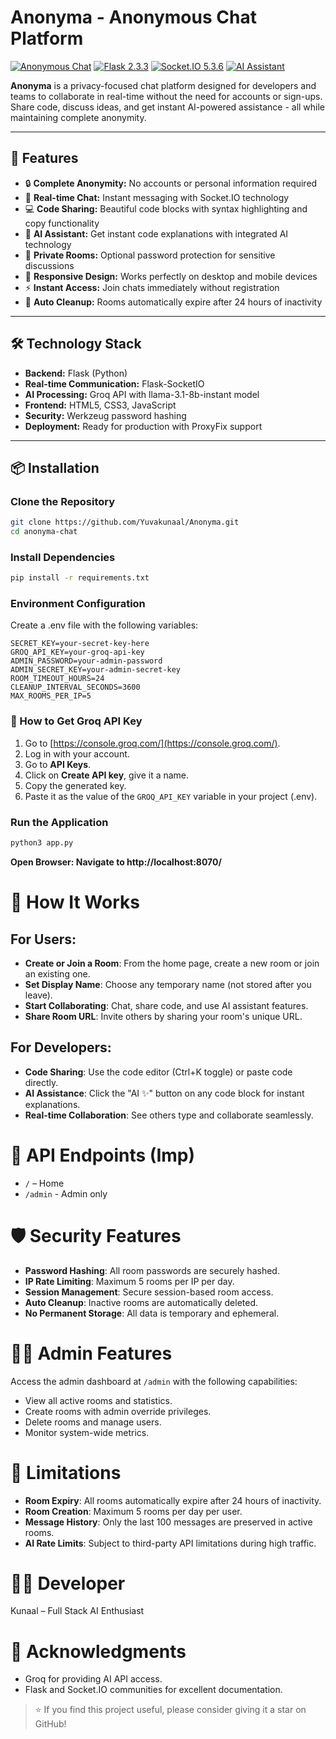# Anonyma - Anonymous Chat Platform

[![Anonymous Chat](https://img.shields.io/badge/Anonymous-Chat-blue?style=for-the-badge&logo=chat)](https://github.com/Yuvakunaal/Anonyma)
[![Flask 2.3.3](https://img.shields.io/badge/Flask-2.3.3-green?style=for-the-badge&logo=flask)](https://flask.palletsprojects.com/)
[![Socket.IO 5.3.6](https://img.shields.io/badge/Socket.IO-5.3.6-orange?style=for-the-badge&logo=socket.io)](https://socket.io/)
[![AI Assistant](https://img.shields.io/badge/AI-Assistant-purple?style=for-the-badge&logo=ai)](https://console.groq.com/)

**Anonyma** is a privacy-focused chat platform designed for developers and teams to collaborate in real-time without the need for accounts or sign-ups. Share code, discuss ideas, and get instant AI-powered assistance - all while maintaining complete anonymity.

---

## 🚀 Features

- 🔒 **Complete Anonymity:** No accounts or personal information required
- 💬 **Real-time Chat:** Instant messaging with Socket.IO technology
- 💻 **Code Sharing:** Beautiful code blocks with syntax highlighting and copy functionality
- 🤖 **AI Assistant:** Get instant code explanations with integrated AI technology
- 🔐 **Private Rooms:** Optional password protection for sensitive discussions
- 📱 **Responsive Design:** Works perfectly on desktop and mobile devices
- ⚡ **Instant Access:** Join chats immediately without registration
- 🧹 **Auto Cleanup:** Rooms automatically expire after 24 hours of inactivity

---

## 🛠️ Technology Stack

- **Backend:** Flask (Python)
- **Real-time Communication:** Flask-SocketIO
- **AI Processing:** Groq API with llama-3.1-8b-instant model
- **Frontend:** HTML5, CSS3, JavaScript
- **Security:** Werkzeug password hashing
- **Deployment:** Ready for production with ProxyFix support

---

## 📦 Installation

### Clone the Repository

```bash
git clone https://github.com/Yuvakunaal/Anonyma.git
cd anonyma-chat
```

### Install Dependencies

```bash
pip install -r requirements.txt
```

### Environment Configuration

Create a .env file with the following variables:

```env
SECRET_KEY=your-secret-key-here
GROQ_API_KEY=your-groq-api-key
ADMIN_PASSWORD=your-admin-password
ADMIN_SECRET_KEY=your-admin-secret-key
ROOM_TIMEOUT_HOURS=24
CLEANUP_INTERVAL_SECONDS=3600
MAX_ROOMS_PER_IP=5
```

### 🔑 How to Get Groq API Key

1. Go to [https://console.groq.com/](https://console.groq.com/).
2. Log in with your account.
3. Go to **API Keys**.
4. Click on **Create API key**, give it a name.
5. Copy the generated key.
6. Paste it as the value of the `GROQ_API_KEY` variable in your project (.env).

### Run the Application

```bash
python3 app.py
```

**Open Browser: Navigate to http://localhost:8070/**

# 🎯 How It Works

## For Users:

- **Create or Join a Room**: From the home page, create a new room or join an existing one.
- **Set Display Name**: Choose any temporary name (not stored after you leave).
- **Start Collaborating**: Chat, share code, and use AI assistant features.
- **Share Room URL**: Invite others by sharing your room's unique URL.

## For Developers:

- **Code Sharing**: Use the code editor (Ctrl+K toggle) or paste code directly.
- **AI Assistance**: Click the "AI ✨" button on any code block for instant explanations.
- **Real-time Collaboration**: See others type and collaborate seamlessly.

# 🔧 API Endpoints (Imp)

- `/` – Home
- `/admin` - Admin only

# 🛡️ Security Features

- **Password Hashing**: All room passwords are securely hashed.
- **IP Rate Limiting**: Maximum 5 rooms per IP per day.
- **Session Management**: Secure session-based room access.
- **Auto Cleanup**: Inactive rooms are automatically deleted.
- **No Permanent Storage**: All data is temporary and ephemeral.

# 👨‍💻 Admin Features

Access the admin dashboard at `/admin` with the following capabilities:

- View all active rooms and statistics.
- Create rooms with admin override privileges.
- Delete rooms and manage users.
- Monitor system-wide metrics.

# 🚨 Limitations

- **Room Expiry**: All rooms automatically expire after 24 hours of inactivity.
- **Room Creation**: Maximum 5 rooms per day per user.
- **Message History**: Only the last 100 messages are preserved in active rooms.
- **AI Rate Limits**: Subject to third-party API limitations during high traffic.

# 👨‍💻 Developer

Kunaal – Full Stack AI Enthusiast

# 🙏 Acknowledgments

- Groq for providing AI API access.
- Flask and Socket.IO communities for excellent documentation.

> ⭐ If you find this project useful, please consider giving it a star on GitHub!
